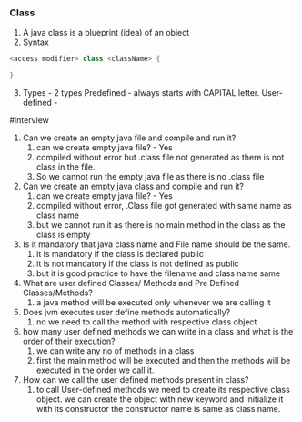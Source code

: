 ### Class
1. A java class is a blueprint (idea) of an object 
2. Syntax 
```java 
<access modifier> class <className> {

}
```
3. Types - 2 types 
	Predefined - always starts with CAPITAL letter.
	User-defined - 

#interview 
1. Can we create an empty java file and compile and run it? 
	1. can we create empty java file? - Yes
	2. compiled without error but .class file not generated as there is not class in the file. 
	3. So we cannot run the empty java file as there is no .class file
2. Can we create an empty java class and compile and run it?
	1. can we create empty java file? - Yes
	2. compiled without error, .Class file got generated with same name as class name 
	3. but we cannot run it as there is no main method in the class as the class is empty
3. Is it mandatory that java class name and File name should be the same. 
	1. it is mandatory if the class is declared public 
	2. it is not mandatory if the class is not defined as public 
	3. but it is good practice to have the filename and class name same 
4. What are user defined Classes/ Methods and Pre Defined Classes/Methods?
	1. a java method will be executed only whenever we are calling it
5. Does jvm executes user define methods automatically?
	1. no we need to call the method with respective class object
6. how many user defined methods we can write in a class and what is the order of their execution? 
	1. we can write any no of methods in a class 
	2. first the main method will be executed and then the methods will be executed in the order we call it.
7. How can we call the user defined methods present in class?
	1. to call User-defined methods we need to create its respective class object. we can create the object with new keyword and initialize it with its constructor the constructor name is same as class name.